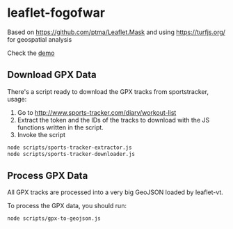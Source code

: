# leaflet-fogofwar

Based on https://github.com/ptma/Leaflet.Mask and using https://turfjs.org/ for geospatial analysis

Check the <a href="https://www.agalera.eu/leaflet-fogofwar/">demo</a>

## Download GPX Data

There's a script ready to download the GPX tracks from sportstracker, usage:

1. Go to http://www.sports-tracker.com/diary/workout-list
2. Extract the token and the IDs of the tracks to download with the JS functions written in the script.
3. Invoke the script
```bash
node scripts/sports-tracker-extractor.js
node scripts/sports-tracker-downloader.js
```
## Process GPX Data

All GPX tracks are processed into a very big GeoJSON loaded by leaflet-vt.

To process the GPX data, you should run:

```bash
node scripts/gpx-to-geojson.js
```